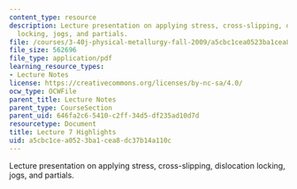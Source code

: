 ```yaml
---
content_type: resource
description: Lecture presentation on applying stress, cross-slipping, dislocation
  locking, jogs, and partials.
file: /courses/3-40j-physical-metallurgy-fall-2009/a5cbc1cea0523ba1cea8dc37b14a110c_MIT3_40JF09_lec07.pdf
file_size: 562696
file_type: application/pdf
learning_resource_types:
- Lecture Notes
license: https://creativecommons.org/licenses/by-nc-sa/4.0/
ocw_type: OCWFile
parent_title: Lecture Notes
parent_type: CourseSection
parent_uid: 646fa2c6-5410-c2ff-34d5-df235ad10d7d
resourcetype: Document
title: Lecture 7 Highlights
uid: a5cbc1ce-a052-3ba1-cea8-dc37b14a110c
---
```

Lecture presentation on applying stress, cross-slipping, dislocation locking, jogs, and partials.